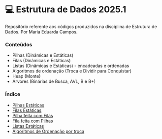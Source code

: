 # 💻 Estrutura de Dados 2025.1
Repositório referente aos códigos produzidos na disciplina de Estrutura de Dados. Por Maria Eduarda Campos.

### Conteúdos
- Pilhas (Dinâmicas e Estáticas)
- Filas (Dinâmicas e Estáticas)
- Listas (Dinâmicas e Estáticas) - encadeadas e ordenadas
- Algoritmos de ordenação (Troca e Dividir para Conquistar)
- Heap (Monte)
- Árvores (Binárias de Busca, AVL, B e B+)

### Índice
- [Pilhas Estáticas](https://github.com/Mescxll/Estruturas_Dados/tree/main/pilhas/pilha_estatica)
- [Filas Estáticas](https://github.com/Mescxll/Estruturas_Dados/tree/main/filas/filas_estaticas)
- [Pilha feita com Filas](https://github.com/Mescxll/Estruturas_Dados/tree/main/pilha_com_filas)
- [Fila feita com Pilhas](https://github.com/Mescxll/Estruturas_Dados/tree/main/fila_com_pilhas)
- [Listas Estáticas](https://github.com/Mescxll/Estruturas_Dados/tree/main/listas)
- [Algoritmos de Ordenação por troca](https://github.com/Mescxll/Estruturas_Dados/tree/main/ordenacao)
